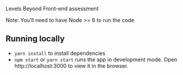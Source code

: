 Levels Beyond Front-end assessment

Note: You’ll need to have Node >= 6 to run the code

## Running locally

- `yarn install` to install dependencies
- `npm start` or `yarn start` runs the app in development mode.
Open http://localhost:3000 to view it in the browser.
